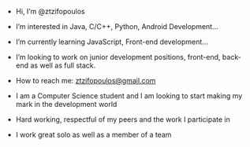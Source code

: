 - Hi, I’m @ztzifopoulos
- I’m interested in Java, C/C++, Python, Android Development...
- I’m currently learning JavaScript, Front-end development...
- I’m looking to work on junior development positions, front-end, back-end as well as full stack.
- How to reach me: ztzifopoulos@gmail.com

- I am a Computer Science student and I am looking to start making my mark in the development world
- Hard working, respectful of my peers and the work I participate in
- I work great solo as well as a member of a team
